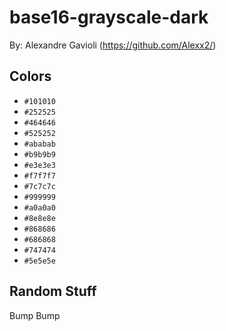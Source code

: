 # base16-grayscale-dark

By: Alexandre Gavioli (https://github.com/Alexx2/)

## Colors

* `#101010`
* `#252525`
* `#464646`
* `#525252`
* `#ababab`
* `#b9b9b9`
* `#e3e3e3`
* `#f7f7f7`
* `#7c7c7c`
* `#999999`
* `#a0a0a0`
* `#8e8e8e`
* `#868686`
* `#686868`
* `#747474`
* `#5e5e5e`

## Random Stuff

Bump
Bump
